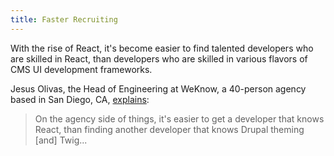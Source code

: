 ```yaml
---
title: Faster Recruiting
---
```


With the rise of React, it's become easier to find talented developers who are skilled in React, than developers who are skilled in various flavors of CMS UI development frameworks.

Jesus Olivas, the Head of Engineering at WeKnow, a 40-person agency based in San Diego, CA, [explains](https://www.youtube.com/watch?v=tWu1xfF18FI&feature=youtu.be&t=2392):

> On the agency side of things, it's easier to get a developer that knows React, than finding another developer that knows Drupal theming \[and] Twig...
